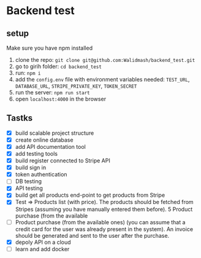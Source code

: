 # Backend test

## setup
Make sure you have npm installed

  1. clone the repo: `git clone git@github.com:Walidmash/backend_test.git`
  2. go to girih folder: `cd backend_test`
  3. run: `npm i`
  4. add the `config.env` file with environment variables needed:
    `TEST_URL`, `DATABASE_URL`, `STRIPE_PRIVATE_KEY`, `TOKEN_SECRET`
  5. run the server: `npm run start`
  6. open `localhost:4000` in the browser

## Tastks
  - [x] build scalable project structure
  - [x] create online database
  - [X] add API documentation tool
  - [x] add testing tools
  - [X] build register connected to Stripe API 
  - [X] build sign in
  - [X] token authentication
  - [ ] DB testing
  - [X] API testing
  - [X] build get all products end-point to get products from Stripe
  - [X] Test => Products list (with price). The products should be fetched from Stripes (assuming you have
manually entered them before).
5 Product purchase (from the available
  - [ ] Product purchase (from the available ones) (you can assume that a credit card for the user
was already present in the system). An invoice should be generated and sent to the user
after the purchase.
  - [X] depoly API on a cloud
  - [ ] learn and add docker